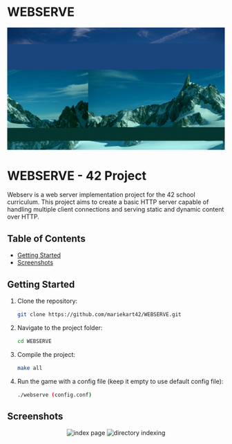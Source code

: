 # WEBSERVE

<p align="center">
    <img src="root/images/yeee.jpg" alt="yeeee"width="1000">
</p>

# WEBSERVE - 42 Project

Webserv is a web server implementation project for the 42 school curriculum. This project aims to create a basic HTTP server capable of handling multiple client connections and serving static and dynamic content over HTTP.

## Table of Contents

- [Getting Started](#getting-started)
- [Screenshots](#screenshots)


## Getting Started

1. Clone the repository:
   ```sh
   git clone https://github.com/mariekart42/WEBSERVE.git

2. Navigate to the project folder:
   ```sh
   cd WEBSERVE
   
3. Compile the project:
   ```sh
   make all

4. Run the game with a config file (keep it empty to use default config file):
   ```sh
   ./webserve (config.conf)

## Screenshots

<p align="center">
    <img src="root/images/sample-website.png" alt="index page" width="500">
    <img src="root/images/sample-indexing.png" alt="directory indexing" width="500">
<!--     <img src="root/index.html" alt="directory indexing" width="1000"> -->
</p>
